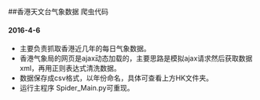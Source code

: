 ##香港天文台气象数据 爬虫代码
#### 2016-4-6
* 主要负责抓取香港近几年的每日气象数据。
* 香港气象局的网页是ajax动态加载的，主要思路是模拟ajax请求然后获取数据xml，再用正则表达式清洗数据。
* 数据保存成csv格式，以年份命名，具体可查看上方HK文件夹。
* 运行主程序 Spider_Main.py可重现。